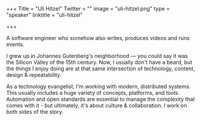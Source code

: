 +++
Title = "Uli Hitzel"
Twitter = ""
image = "uli-hitzel.png"
type = "speaker"
linktitle = "uli-hitzel"

+++

A software engineer who somehow also writes, produces videos and runs events.

I grew up in Johannes Gutenberg's neighborhood — you could say it was the Silicon Valley of the 15th century. Now, I usually don't have a beard, but the things I enjoy doing are at that same intersection of technology, content, design & repeatability.

As a technology evangelist, I'm working with modern, distributed systems. This usually includes a huge variety of concepts, platforms, and tools. Automation and open standards are essential to manage the complexity that comes with it - but ultimately, it's about culture & collaboration. I work on both sides of the story.
